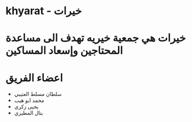 # khyarat - خيرات
# خيرات هي جمعية خيريه تهدف الى مساعدة المحتاجين وإسعاد المساكين    
# اعضاء الفريق
- سلطان مسلط العتيبي
- محمد ابو هيب
-  يحيى زكري
- بتال المطيري
